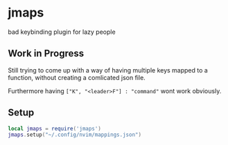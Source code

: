 # jmaps
bad keybinding plugin for lazy people

## Work in Progress
Still trying to come up with a way of having multiple keys mapped to a function,
without creating a comlicated json file.

Furthermore having ```["K", "<leader>F"] : "command"``` wont work obviously.

## Setup
```lua
local jmaps = require('jmaps')
jmaps.setup("~/.config/nvim/mappings.json")
```
